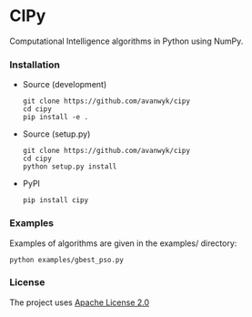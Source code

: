 # CIPy
Computational Intelligence algorithms in Python using NumPy.

### Installation
* Source (development)

    ```shell
    git clone https://github.com/avanwyk/cipy
    cd cipy
    pip install -e .
    ```
* Source (setup.py)

    ```shell
    git clone https://github.com/avanwyk/cipy
    cd cipy
    python setup.py install
    ```
* PyPI

    ```shell
    pip install cipy
    ``` 

### Examples
Examples of algorithms are given in the examples/ directory:

```shell
python examples/gbest_pso.py
```

### License
The project uses
[Apache License 2.0](http://www.apache.org/licenses/LICENSE-2.0)
